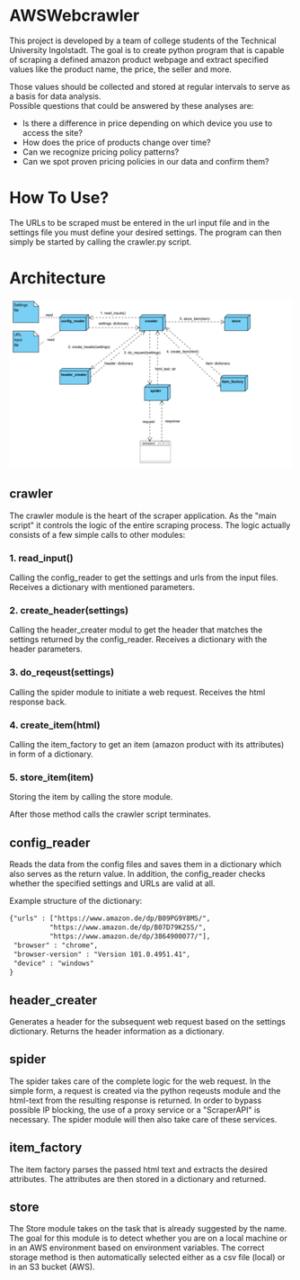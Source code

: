 # AWSWebcrawler
This project is developed by a team of college students of the Technical University Ingolstadt. 
The goal is to create python program that is capable of scraping a defined amazon product webpage and 
extract specified values like the product name, the price, the seller and more.

Those values should be collected and stored at regular intervals to serve as a basis for data analysis.  
Possible questions that could be answered by these analyses are:
* Is there a difference in price depending on which device you use to access the site?
* How does the price of products change over time? 
* Can we recognize pricing policy patterns?
* Can we spot proven pricing policies in our data and confirm them?
# How To Use?
The URLs to be scraped must be entered in the url input file and 
in the settings file you must define your desired settings.
The program can then simply be started by calling the crawler.py script.

# Architecture
![](Architecture_AWSWebcrawler.png)

## crawler
The crawler module is the heart of the scraper application. As the "main script" it controls the logic 
of the entire scraping process.
The logic actually consists of a few simple calls to other modules:
### 1. read_input()
Calling the config_reader to get the settings and urls from the input files.
Receives a dictionary with mentioned parameters.
### 2. create_header(settings)
Calling the header_creater modul to get the header that matches the settings returned by the config_reader.
Receives a dictionary with the header parameters.
### 3. do_reqeust(settings)
Calling the spider module to initiate a web request. Receives the html response back.
### 4. create_item(html)
Calling the item_factory to get an item (amazon product with its attributes) in form of a dictionary.
### 5. store_item(item)
Storing the item by calling the store module.

After those method calls the crawler script terminates.

## config_reader

Reads the data from the config files and saves them in a dictionary which also serves as the return value. 
In addition, the config_reader checks whether the specified settings and URLs are valid at all.

Example structure of the dictionary:
```
{"urls" : ["https://www.amazon.de/dp/B09PG9Y8MS/",
          "https://www.amazon.de/dp/B07D79K2SS/",
          "https://www.amazon.de/dp/3864900077/"],
 "browser" : "chrome",
 "browser-version" : "Version 101.0.4951.41",
 "device" : "windows"
}       
```

## header_creater
Generates a header for the subsequent web request based on the settings dictionary.
Returns the header information as a dictionary.

## spider
The spider takes care of the complete logic for the web request. In the simple form,
a request is created via the python reqeusts module and the html-text from the resulting response is returned. 
In order to bypass possible IP blocking, the use of a proxy service or a "ScraperAPI" is necessary. 
The spider module will then also take care of these services. 

## item_factory
The item factory parses the passed html text and extracts the desired attributes. The attributes are then stored in a 
dictionary and returned. 

## store
The Store module takes on the task that is already suggested by the name.
The goal for this module is to detect whether you are on a local machine or in an AWS environment based on 
environment variables. The correct storage method is then automatically selected either as a 
csv file (local) or in an S3 bucket (AWS).

